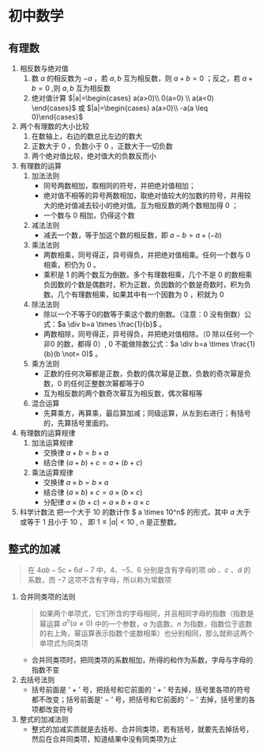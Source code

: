 # 初中数学

## 有理数

1. 相反数与绝对值
    1. 数 $a$ 的相反数为 $-a$ ，若 $a,b$ 互为相反数，则 $a+b=0$ ；反之，若 $a+b=0$ ,则 $a,b$ 互为相反数
    2. 绝对值计算 $|a|=\begin{cases} a(a>0)\\ 0(a=0) \\ a(a<0) \end{cases}$ 或 $|a|=\begin{cases} a(a>0)\\ -a(a \leq 0)\end{cases}$
2. 两个有理数的大小比较
    1. 在数轴上，右边的数总比左边的数大
    2. 正数大于 $0$ ，负数小于 $0$ ，正数大于一切负数
    3. 两个绝对值比较，绝对值大的负数反而小
3. 有理数的运算
    1. 加法法则
        - 同号两数相加，取相同的符号，并把绝对值相加；
        - 绝对值不相等的异号两数相加，取绝对值较大的加数的符号，并用较大的绝对值减去较小的绝对值。互为相反数的两个数相加得 $0$ ；
        - 一个数与 $0$ 相加，仍得这个数
    2. 减法法则
        - 减去一个数，等于加这个数的相反数，即 $a-b=a+(-b)$
    3. 乘法法则
        - 两数相乘，同号得正，异号得负，并把绝对值相乘。任何一个数与 $0$ 相乘，积仍为 $0$ 。
        - 乘积是 $1$ 的两个数互为倒数。多个有理数相乘，几个不是 $0$ 的数相乘负因数的个数是偶数时，积为正数，负因数的个数是奇数时，积为负数。几个有理数相乘，如果其中有一个因数为 $0$ ，积就为 $0$
    4. 除法法则
        - 除以一个不等于0的数等于乘这个数的倒数。（注意：$0$ 没有倒数）公式：$a \div b=a \times \frac{1}{b}$ 。
        - 两数相除，同号得正，异号得负，并把绝对值相除。（$0$ 除以任何一个非$0$ 的数，都得 $0$）, $0$ 不能做除数公式：$a \div b=a \times \frac{1}{b}(b \not= 0)$ 。
    5. 乘方法则
        - 正数的任何次幂都是正数，负数的偶次幂是正数，负数的奇次幂是负数，$0$ 的任何正整数次幂都等于0
        - 互为相反数的两个数奇次幂互为相反数，偶次幂相等
    6. 混合运算
        - 先算乘方，再算乘，最后算加减；同级运算，从左到右进行；有括号的，先算括号里面的。
4. 有理数的运算规律
    1. 加法运算规律
        - 交换律 $a+b=b+a$
        - 结合律 $(a+b)+c=a+(b+c)$
    2. 乘法运算规律
        - 交换律 $a \times b = b \times a$
        - 结合律 $(a \times b) \times c = a \times (b \times c)$
        - 分配律 $a \times (b + c) = a \times b + a \times c$
5. 科学计数法
    把一个大于 $10$ 的数计作 $ a \times 10^n$ 的形式，其中 $a$ 大于或等于 $1$ 且小于 $10$ ， 即 $1 \leq |a| < 10$ , $n$ 是正整数。

## 整式的加减

> 在 $4ab-5c+6d-7$ 中，$4$、$-5$、$6$ 分别是含有字母的项 $ab$ 、$c$ 、$d$ 的系数，而 $-7$ 这项不含有字母，所以称为常数项

1. 合并同类项的法则
    >如果两个单项式，它们所含的字母相同，并且相同字母的指数（指数是幂运算 $a^n (a \not= 0)$ 中的一个参数，$a$ 为底数，$n$ 为指数，指数位于底数的右上角，幂运算表示指数个底数相乘）也分别相同，那么就称这两个单项式为同类项  
    - 合并同类项时，把同类项的系数相加，所得的和作为系数，字母与字母的指数不变
2. 去括号法则
    - 括号前面是 ‘ $+$ ’ 号，把括号和它前面的 ‘ $+$ ’ 号去掉，括号里各项的符号都不改变；括号前面是‘ $-$ ’ 号，把括号和它前面的 ‘ $-$ ’ 去掉，括号里的各项都改变符号
3. 整式的加减法则
    - 整式的加减实质就是去括号、合并同类项，若有括号，就要先去掉括号，然后在合并同类项，知道结果中没有同类项为止
